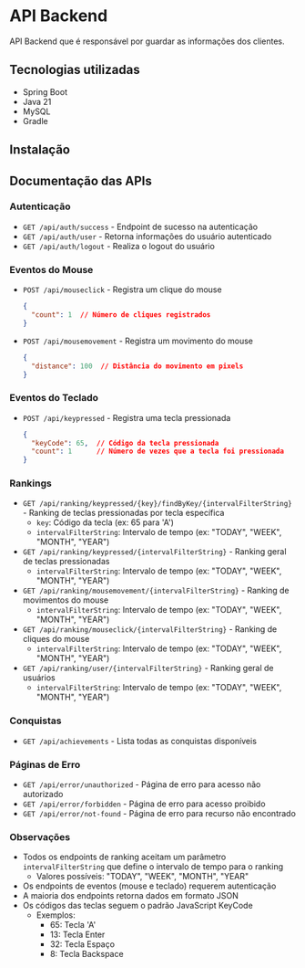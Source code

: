 # API Backend

API Backend que é responsável por guardar as informações dos clientes.

## Tecnologias utilizadas

* Spring Boot
* Java 21
* MySQL
* Gradle

## Instalação

## Documentação das APIs

### Autenticação
- `GET /api/auth/success` - Endpoint de sucesso na autenticação
- `GET /api/auth/user` - Retorna informações do usuário autenticado
- `GET /api/auth/logout` - Realiza o logout do usuário

### Eventos do Mouse
- `POST /api/mouseclick` - Registra um clique do mouse
  ```json
  {
    "count": 1  // Número de cliques registrados
  }
  ```
- `POST /api/mousemovement` - Registra um movimento do mouse
  ```json
  {
    "distance": 100  // Distância do movimento em pixels
  }
  ```

### Eventos do Teclado
- `POST /api/keypressed` - Registra uma tecla pressionada
  ```json
  {
    "keyCode": 65,  // Código da tecla pressionada
    "count": 1      // Número de vezes que a tecla foi pressionada
  }
  ```

### Rankings
- `GET /api/ranking/keypressed/{key}/findByKey/{intervalFilterString}` - Ranking de teclas pressionadas por tecla específica
  - `key`: Código da tecla (ex: 65 para 'A')
  - `intervalFilterString`: Intervalo de tempo (ex: "TODAY", "WEEK", "MONTH", "YEAR")
- `GET /api/ranking/keypressed/{intervalFilterString}` - Ranking geral de teclas pressionadas
  - `intervalFilterString`: Intervalo de tempo (ex: "TODAY", "WEEK", "MONTH", "YEAR")
- `GET /api/ranking/mousemovement/{intervalFilterString}` - Ranking de movimentos do mouse
  - `intervalFilterString`: Intervalo de tempo (ex: "TODAY", "WEEK", "MONTH", "YEAR")
- `GET /api/ranking/mouseclick/{intervalFilterString}` - Ranking de cliques do mouse
  - `intervalFilterString`: Intervalo de tempo (ex: "TODAY", "WEEK", "MONTH", "YEAR")
- `GET /api/ranking/user/{intervalFilterString}` - Ranking geral de usuários
  - `intervalFilterString`: Intervalo de tempo (ex: "TODAY", "WEEK", "MONTH", "YEAR")

### Conquistas
- `GET /api/achievements` - Lista todas as conquistas disponíveis

### Páginas de Erro
- `GET /api/error/unauthorized` - Página de erro para acesso não autorizado
- `GET /api/error/forbidden` - Página de erro para acesso proibido
- `GET /api/error/not-found` - Página de erro para recurso não encontrado

### Observações
- Todos os endpoints de ranking aceitam um parâmetro `intervalFilterString` que define o intervalo de tempo para o ranking
  - Valores possíveis: "TODAY", "WEEK", "MONTH", "YEAR"
- Os endpoints de eventos (mouse e teclado) requerem autenticação
- A maioria dos endpoints retorna dados em formato JSON
- Os códigos das teclas seguem o padrão JavaScript KeyCode
  - Exemplos:
    - 65: Tecla 'A'
    - 13: Tecla Enter
    - 32: Tecla Espaço
    - 8: Tecla Backspace

